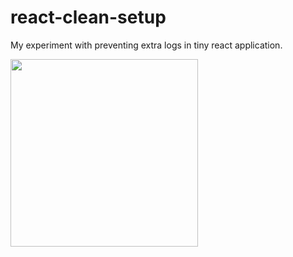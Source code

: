 # react-clean-setup

My experiment with preventing extra logs in tiny react application. 

<img src="https://media.giphy.com/media/l2JeeplDxfYSseHdu/giphy.gif" width="300" height="300" />


